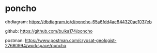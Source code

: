 # poncho

dbdiagram: https://dbdiagram.io/d/poncho-65a6fdd4ac844320ae1037eb

github: https://github.com/bulka174/poncho

postman: https://www.postman.com/cryosat-geologist-27680994/workspace/poncho